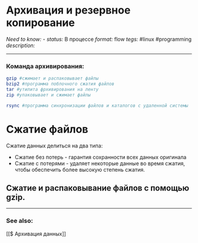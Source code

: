 # Архивация и резервное копирование
*Need to know:* -
*status:* В процессе
*format:* flow
*tegs:* #linux #programming
*description:*

---
### Команда архивирования:
```bash
gzip #сжимает и распаковывает файлы
bzip2 #программа поблочного сжатия файлов
tar #утилита фрхивирования на ленту
zip #упаковывает и сжимает файлы

rsync #программа синхронизации файлов и каталогов с удаленной системы
```

# Сжатие файлов
Сжатие данных делиться на два типа:
- Сжатие без потерь - гарантия сохранности всех данных оригинала
- Сжатие с потерями - удаляет некоторые данные во время сжатия, чтобы обеспечить более высокую степень сжатия.

## Сжатие и распаковывание файлов с помощью gzip.



---
### See also:
[[$ Архивация данных]]